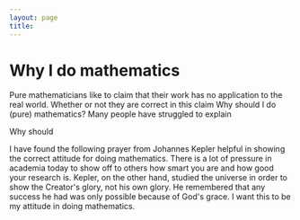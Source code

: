 ```yaml
---
layout: page
title:
---
```


# Why I do mathematics

Pure mathematicians like to claim that their work has no application to the real world.
Whether or not they are correct in this claim
Why should I do (pure) mathematics? 
Many people have struggled to explain  

Why should 

I have found the following prayer from Johannes Kepler helpful in showing the correct attitude for doing mathematics. There is a lot of pressure in academia today to show off to others how smart you are and how good your research is. Kepler, on the other hand, studied the universe in order to show the Creator's glory, not his own glory. He remembered that any success he had was only possible because of God's grace.  I want this to be my attitude in doing mathematics.



